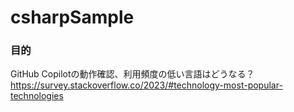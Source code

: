 ﻿# csharpSample

### 目的
GitHub Copilotの動作確認、利用頻度の低い言語はどうなる？  
https://survey.stackoverflow.co/2023/#technology-most-popular-technologies
